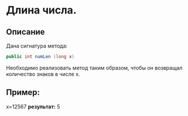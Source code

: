 # Длина числа.

## Описание
Дана сигнатура метода: 
```java 
public int numLen (long x)
```
Необходимо реализовать метод таким образом, чтобы он возвращал количество
знаков в числе x.

## Пример:
x=12567
**результат:** 5